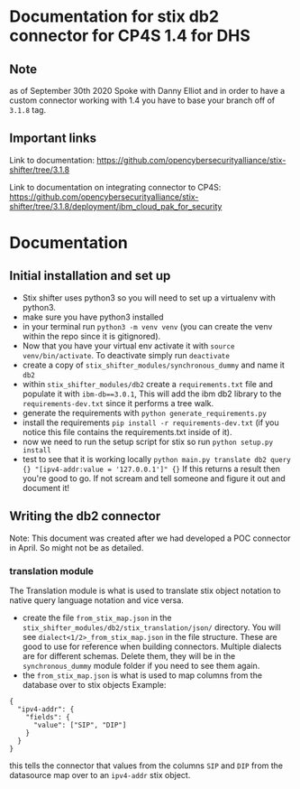 # Documentation for stix db2 connector for CP4S 1.4 for DHS

## Note

as of September 30th 2020
Spoke with Danny Elliot and in order to have a custom connector working with 1.4 you have to base your branch off of `3.1.8` tag.

## Important links

Link to documentation: https://github.com/opencybersecurityalliance/stix-shifter/tree/3.1.8

Link to documentation on integrating connector to CP4S: https://github.com/opencybersecurityalliance/stix-shifter/tree/3.1.8/deployment/ibm_cloud_pak_for_security

# Documentation

## Initial installation and set up

- Stix shifter uses python3 so you will need to set up a virtualenv with python3.
- make sure you have python3 installed
- in your terminal run `python3 -m venv venv` (you can create the venv within the repo since it is gitignored).
- Now that you have your virtual env activate it with `source venv/bin/activate`. To deactivate simply run `deactivate`
- create a copy of `stix_shifter_modules/synchronous_dummy` and name it `db2`
- within `stix_shifter_modules/db2` create a `requirements.txt` file and populate it with `ibm-db==3.0.1`, This will add the ibm db2 library to the `requirements-dev.txt` since it performs a tree walk.
- generate the requirements with `python generate_requirements.py`
- install the requirements `pip install -r requirements-dev.txt` (if you notice this file contains the requirements.txt inside of it).
- now we need to run the setup script for stix so run `python setup.py install`
- test to see that it is working locally `python main.py translate db2 query {} "[ipv4-addr:value = '127.0.0.1']" {}` If this returns a result then you're good to go. If not scream and tell someone and figure it out and document it!

## Writing the db2 connector

Note: This document was created after we had developed a POC connector in April. So might not be as detailed.

### translation module

The Translation module is what is used to translate stix object notation to native query language notation and vice versa.

- create the file `from_stix_map.json` in the `stix_shifter_modules/db2/stix_translation/json/` directory. You will see `dialect<1/2>_from_stix_map.json` in the file structure. These are good to use for reference when building connectors. Multiple dialects are for different schemas. Delete them, they will be in the `synchronous_dummy` module folder if you need to see them again.
- the `from_stix_map.json` is what is used to map columns from the database over to stix objects
  Example:

```
{
  "ipv4-addr": {
    "fields": {
      "value": ["SIP", "DIP"]
    }
  }
}
```

this tells the connector that values from the columns `SIP` and `DIP` from the datasource map over to an `ipv4-addr` stix object.
